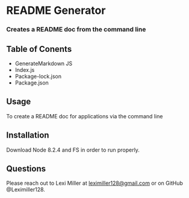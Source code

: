# README Generator

### Creates a README doc from the command line

## Table of Conents

- GenerateMarkdown JS
- Index.js
- Package-lock.json
- Package.json

## Usage

To create a README doc for applications via the command line

## Installation

Download Node 8.2.4 and FS in order to run properly.

## Questions

Please reach out to Lexi Miller at leximiller128@gmail.com or on GitHub @Leximiller128.
